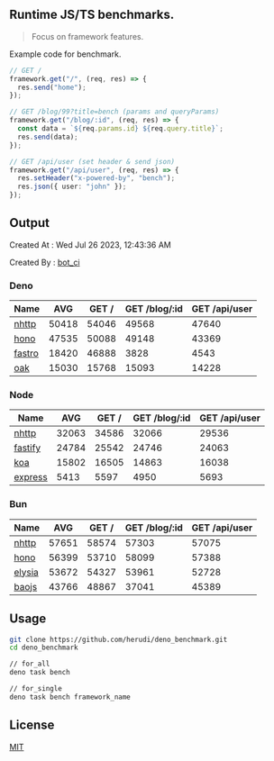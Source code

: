## Runtime JS/TS benchmarks.

> Focus on framework features.

Example code for benchmark.
```ts
// GET /
framework.get("/", (req, res) => {
  res.send("home");
});

// GET /blog/99?title=bench (params and queryParams)
framework.get("/blog/:id", (req, res) => {
  const data = `${req.params.id} ${req.query.title}`;
  res.send(data);
});

// GET /api/user (set header & send json)
framework.get("/api/user", (req, res) => {
  res.setHeader("x-powered-by", "bench");
  res.json({ user: "john" });
});
```

## Output
Created At : Wed Jul 26 2023, 12:43:36 AM

Created By : [bot_ci](https://github.com/herudi/deno_benchmarks/commits?author=github-actions%5Bbot%5D)


### Deno
|Name|AVG|GET /|GET /blog/:id|GET /api/user|
|----|----|----|----|----|
|[nhttp](https://github.com/nhttp/nhttp)|50418|54046|49568|47640|
|[hono](https://github.com/honojs/hono)|47535|50088|49148|43369|
|[fastro](https://github.com/fastrodev/fastro)|18420|46888|3828|4543|
|[oak](https://github.com/oakserver/oak)|15030|15768|15093|14228|
  


### Node
|Name|AVG|GET /|GET /blog/:id|GET /api/user|
|----|----|----|----|----|
|[nhttp](https://github.com/nhttp/nhttp)|32063|34586|32066|29536|
|[fastify](https://github.com/fastify/fastify)|24784|25542|24746|24063|
|[koa](https://github.com/koajs/koa)|15802|16505|14863|16038|
|[express](https://github.com/expressjs/express)|5413|5597|4950|5693|
  


### Bun
|Name|AVG|GET /|GET /blog/:id|GET /api/user|
|----|----|----|----|----|
|[nhttp](https://github.com/nhttp/nhttp)|57651|58574|57303|57075|
|[hono](https://github.com/honojs/hono)|56399|53710|58099|57388|
|[elysia](https://github.com/elysiajs/elysia)|53672|54327|53961|52728|
|[baojs](https://github.com/mattreid1/baojs)|43766|48867|37041|45389|
  



## Usage

```bash
git clone https://github.com/herudi/deno_benchmark.git
cd deno_benchmark

// for_all
deno task bench

// for_single
deno task bench framework_name
```

## License

[MIT](LICENSE)

